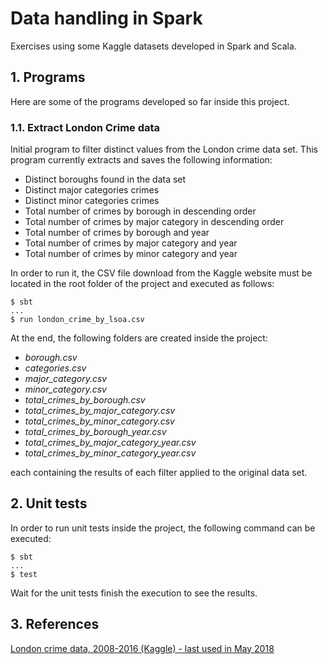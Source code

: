 # Data handling in Spark
Exercises using some Kaggle datasets developed in Spark and Scala.

## 1. Programs

Here are some of the programs developed so far inside this project.

### 1.1. Extract London Crime data
Initial program to filter distinct values from the London crime data set. This program currently
extracts and saves the following information:

* Distinct boroughs found in the data set
* Distinct major categories crimes
* Distinct minor categories crimes
* Total number of crimes by borough in descending order
* Total number of crimes by major category in descending order
* Total number of crimes by borough and year
* Total number of crimes by major category and year
* Total number of crimes by minor category and year

In order to run it, the CSV file download from the Kaggle website must be located in the
root folder of the project and executed as follows:

```
$ sbt
...
$ run london_crime_by_lsoa.csv
```

At the end, the following folders are created inside the project:

* _borough.csv_
* _categories.csv_
* _major_category.csv_
* _minor_category.csv_
* _total_crimes_by_borough.csv_
* _total_crimes_by_major_category.csv_
* _total_crimes_by_minor_category.csv_
* _total_crimes_by_borough_year.csv_
* _total_crimes_by_major_category_year.csv_
* _total_crimes_by_minor_category_year.csv_

each containing the results of each filter applied to the original data set.

## 2. Unit tests

In order to run unit tests inside the project, the following command can be executed:

```
$ sbt
...
$ test
```

Wait for the unit tests finish the execution to see the results.

## 3. References

[London crime data, 2008-2016 (Kaggle) - last used in May 2018](https://www.kaggle.com/jboysen/london-crime/data)
